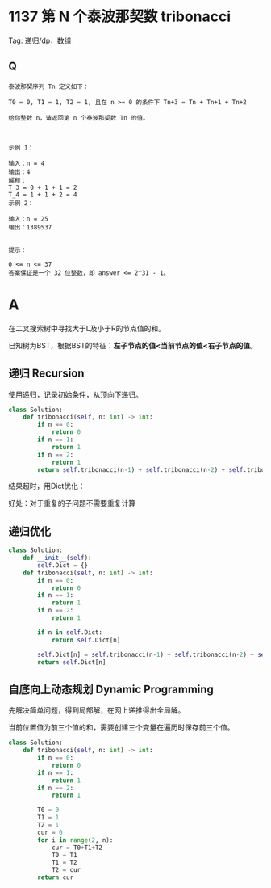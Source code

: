 # 1137 第 N 个泰波那契数 tribonacci

Tag: 递归/dp，数组

## Q

```
泰波那契序列 Tn 定义如下： 

T0 = 0, T1 = 1, T2 = 1, 且在 n >= 0 的条件下 Tn+3 = Tn + Tn+1 + Tn+2

给你整数 n，请返回第 n 个泰波那契数 Tn 的值。

 

示例 1：

输入：n = 4
输出：4
解释：
T_3 = 0 + 1 + 1 = 2
T_4 = 1 + 1 + 2 = 4
示例 2：

输入：n = 25
输出：1389537
 

提示：

0 <= n <= 37
答案保证是一个 32 位整数，即 answer <= 2^31 - 1。
```

# A
在二叉搜索树中寻找大于L及小于R的节点值的和。

已知树为BST，根据BST的特征：**左子节点的值<当前节点的值<右子节点的值**。

## 递归 Recursion

使用递归，记录初始条件，从顶向下递归。

```py
class Solution:
    def tribonacci(self, n: int) -> int:
        if n == 0:
            return 0
        if n == 1:
            return 1
        if n == 2:
            return 1
        return self.tribonacci(n-1) + self.tribonacci(n-2) + self.tribonacci(n-3)
```

结果超时，用Dict优化：

好处：对于重复的子问题不需要重复计算

## 递归优化

```py
class Solution:
    def __init__(self):
        self.Dict = {}
    def tribonacci(self, n: int) -> int:
        if n == 0:
            return 0
        if n == 1:
            return 1
        if n == 2:
            return 1

        if n in self.Dict:
            return self.Dict[n]

        self.Dict[n] = self.tribonacci(n-1) + self.tribonacci(n-2) + self.tribonacci(n-3)
        return self.Dict[n]
```

## 自底向上动态规划 Dynamic Programming

先解决简单问题，得到局部解，在网上递推得出全局解。

当前位置值为前三个值的和，需要创建三个变量在遍历时保存前三个值。

```py
class Solution:
    def tribonacci(self, n: int) -> int:
        if n == 0:
            return 0
        if n == 1:
            return 1
        if n == 2:
            return 1

        T0 = 0
        T1 = 1
        T2 = 1
        cur = 0
        for i in range(2, n):
            cur = T0+T1+T2
            T0 = T1
            T1 = T2
            T2 = cur
        return cur
```